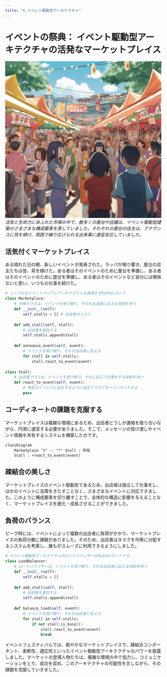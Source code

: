 ```yaml
---
title: "6_イベント駆動型アーキテクチャ"
---
```


# イベントの祭典： イベント駆動型アーキテクチャの活発なマーケットプレイス
![](/images/20230329_software_architecture/6_event_driven.png)
*活気と生命力にあふれた市場の中で、数多くの屋台や店舗は、イベント駆動型建築のさまざまな構成要素を表していました。それぞれの屋台の店主は、アナウンスに耳を傾け、周囲で繰り広げられる出来事に適宜反応していました。*

## 活気付くマーケットプレイス
ある晴れた日の朝、新しいイベントが発表された。ラッパが鳴り響き、屋台の店主たちは皆、耳を傾けた。ある者はそのイベントのために屋台を準備し、ある者はそのイベントのために屋台を準備し、ある者はそのイベントなど自分には関係ないと思い、いつもの仕事を続けた。

```python
# シンプルなイベントドリブンアーキテクチャを表現するPythonコード
class Marketplace:
    # 市場クラスは、イベントを受け取り、それを出店者に伝える役割を持つ
    def __init__(self):
        self.stalls = [] # 出店者のリスト

    def add_stall(self, stall):
        # 出店者を追加する
        self.stalls.append(stall)

    def announce_event(self, event):
        # イベントを受け取り、それを出店者に伝える
        for stall in self.stalls:
            stall.react_to_event(event)

class Stall:
    # 出店者クラスは、イベントを受け取り、それに応じて仕事をする役割を持つ
    def react_to_event(self, event):
        # 特定のイベントに反応するように派生クラスでオーバーライドする
        pass
```

## コーディネートの課題を克服する
マーケットプレイスは複雑な環境にあるため、出店者どうしが連絡を取り合いながら、円滑に運営する必要がありました。そこで、メッセージの受け渡しやイベント情報を共有するシステムを構築したのです。

```mermaid
classDiagram
    Marketplace "1" -- "*" Stall : 所有
    Stall : +react_to_event(event)
```

## 疎結合の美しさ
マーケットプレイスのイベント駆動型であるため、出店者は独立して仕事をし、ほかのイベントに支障をきたすことなく、さまざまなイベントに対応できました。このように構成要素を切り離すことで、全体的な構造に影響を与えることなく、マーケットプレイスを進化・成長させることができました。

## 負荷のバランス
ピーク時には、イベントによって複数の出店者に負荷がかかり、マーケットプレイスの負荷分散に課題がありました。そのため、出店者はタスクを均等に分配するシステムを考案し、誰もがスムーズに利用できるようにしました。

```python
# イベント駆動型アーキテクチャのロードバランサーのPythonコードです。
class LoadBalancer:
    # ロードバランサーは、イベントを受け取り、それを出店者に伝える役割を持つ
    def __init__(self):
        self.stalls = []

    def add_stall(self, stall):
        # 出店者を追加する
        self.stalls.append(stall)

    def balance_load(self, event):
        # イベントを受け取り、それを出店者に伝える
        for stall in self.stalls:
            if not stall.is_busy():
                stall.react_to_event(event)
                break
```

イベントフェスティバルでは、賑やかなマーケットプレイスで、疎結合コンポーネント、柔軟性、適応性といったイベント駆動型アーキテクチャのパワーを披露しました。マーケットの登場人物たちは、複雑な環境の中で協力し、コミュニケーションをとり、成功を収め、このアーキテクチャの可能性を示しながら、その課題を克服していきました。